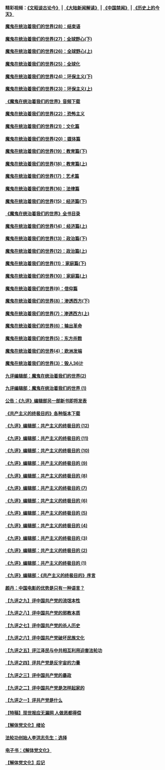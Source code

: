 #### 精彩视频：[《文昭谈古论今》](https://github.com/gfw-breaker/wenzhao/blob/master/README.md?t=01020630) | [《大陆新闻解读》](https://github.com/gfw-breaker/ntdtv-comedy/blob/master/README.md?t=01020630) | [《中国禁闻》](https://github.com/gfw-breaker/ntdtv-news/blob/master/README.md?t=01020630) | [《历史上的今天》](https://github.com/gfw-breaker/today-in-history/blob/master/README.md?t=01020630) 

#### [魔鬼在统治着我们的世界(28)：结束语](../pages/nsc422/n10936246.md?t=01020630) 

#### [魔鬼在统治着我们的世界(27)：全球野心(下)](../pages/nsc422/n10928319.md?t=01020630) 

#### [魔鬼在统治着我们的世界(26)：全球野心(上)](../pages/nsc422/n10900318.md?t=01020630) 

#### [魔鬼在统治着我们的世界(25)：全球化](../pages/nsc422/n10788205.md?t=01020630) 

#### [魔鬼在统治着我们的世界(24)：环保主义(下)](../pages/nsc422/n10695307.md?t=01020630) 

#### [魔鬼在统治着我们的世界(23)：环保主义(上)](../pages/nsc422/n10688613.md?t=01020630) 

#### [《魔鬼在统治着我们的世界》音频下载](../pages/nsc422/n10635553.md?t=01020630) 

#### [魔鬼在统治着我们的世界(22)：恐怖主义](../pages/nsc422/n10614727.md?t=01020630) 

#### [魔鬼在统治着我们的世界(21)：文化篇](../pages/nsc422/n10597706.md?t=01020630) 

#### [魔鬼在统治着我们的世界(20)：媒体篇](../pages/nsc422/n10586579.md?t=01020630) 

#### [魔鬼在统治着我们的世界(19)：教育篇(下)](../pages/nsc422/n10564808.md?t=01020630) 

#### [魔鬼在统治着我们的世界(18)：教育篇(上)](../pages/nsc422/n10526970.md?t=01020630) 

#### [魔鬼在统治着我们的世界(17)：艺术篇](../pages/nsc422/n10499093.md?t=01020630) 

#### [魔鬼在统治着我们的世界(16)：法律篇](../pages/nsc422/n10485969.md?t=01020630) 

#### [魔鬼在统治着我们的世界(15)：经济篇(下)](../pages/nsc422/n10469975.md?t=01020630) 

#### [《魔鬼在统治着我们的世界》全书目录](../pages/nsc422/n10464261.md?t=01020630) 

#### [魔鬼在统治着我们的世界(14)：经济篇(上)](../pages/nsc422/n10457370.md?t=01020630) 

#### [魔鬼在统治着我们的世界(13)：政治篇(下)](../pages/nsc422/n10448270.md?t=01020630) 

#### [魔鬼在统治着我们的世界(12)：政治篇(上)](../pages/nsc422/n10444576.md?t=01020630) 

#### [魔鬼在统治着我们的世界(11)：家庭篇(下)](../pages/nsc422/n10440961.md?t=01020630) 

#### [魔鬼在统治着我们的世界(10)：家庭篇(上)](../pages/nsc422/n10435448.md?t=01020630) 

#### [魔鬼在统治着我们的世界(9)：信仰篇](../pages/nsc422/n10432159.md?t=01020630) 

#### [魔鬼在统治着我们的世界(8)：渗透西方(下)](../pages/nsc422/n10429603.md?t=01020630) 

#### [魔鬼在统治着我们的世界(7)：渗透西方(上)](../pages/nsc422/n10426013.md?t=01020630) 

#### [魔鬼在统治着我们的世界(6)：输出革命](../pages/nsc422/n10421536.md?t=01020630) 

#### [魔鬼在统治着我们的世界(5)：东方杀戮](../pages/nsc422/n10417707.md?t=01020630) 

#### [魔鬼在统治着我们的世界(4)：欧洲发端](../pages/nsc422/n10414890.md?t=01020630) 

#### [魔鬼在统治着我们的世界(3)：毁人36计](../pages/nsc422/n10411583.md?t=01020630) 

#### [九评编辑部：魔鬼在统治着我们的世界(2)](../pages/nsc422/n10410036.md?t=01020630) 

#### [九评编辑部：魔鬼在统治着我们的世界 (1)](../pages/nsc422/n10406825.md?t=01020630) 

#### [公告：《九评》编辑部另一部新书即将发表](../pages/nsc422/n10405104.md?t=01020630) 

#### [《共产主义的终极目的》各种版本下载](../pages/nsc422/n10022138.md?t=01020630) 

#### [《九评》编辑部：共产主义的终极目的 (12)](../pages/nsc422/n9933272.md?t=01020630) 

#### [《九评》编辑部：共产主义的终极目的 (11)](../pages/nsc422/n9924973.md?t=01020630) 

#### [《九评》编辑部：共产主义的终极目的 (10)](../pages/nsc422/n9920883.md?t=01020630) 

#### [《九评》编辑部：共产主义的终极目的 (9)](../pages/nsc422/n9916363.md?t=01020630) 

#### [《九评》编辑部：共产主义的终极目的 (8)](../pages/nsc422/n9912488.md?t=01020630) 

#### [《九评》编辑部：共产主义的终极目的 (7)](../pages/nsc422/n9901176.md?t=01020630) 

#### [《九评》编辑部：共产主义的终极目的 (6)](../pages/nsc422/n9899359.md?t=01020630) 

#### [《九评》编辑部：共产主义的终极目的 (5)](../pages/nsc422/n9893174.md?t=01020630) 

#### [《九评》编辑部：共产主义的终极目的 (4)](../pages/nsc422/n9891246.md?t=01020630) 

#### [《九评》编辑部：共产主义的终极目的 (3)](../pages/nsc422/n9879879.md?t=01020630) 

#### [《九评》编辑部：共产主义的终极目的 (2)](../pages/nsc422/n9876205.md?t=01020630) 

#### [《九评》编辑部：共产主义的终极目的 (1)](../pages/nsc422/n9865857.md?t=01020630) 

#### [《九评》编辑部：《共产主义的终极目的》序言](../pages/nsc422/n9862666.md?t=01020630) 

#### [颜丹：中国电影的优势是只有一种语言？](../pages/nsc422/n9583062.md?t=01020630) 

#### [【九评之九】评中国共产党的流氓本性](../pages/nsc422/n737542.md?t=01020630) 

#### [【九评之八】评中国共产党的邪教本质](../pages/nsc422/n735942.md?t=01020630) 

#### [【九评之七】评中国共产党的杀人历史](../pages/nsc422/n733806.md?t=01020630) 

#### [【九评之六】评中国共产党破坏民族文化](../pages/nsc422/n731667.md?t=01020630) 

#### [【九评之五】评江泽民与中共相互利用迫害法轮功](../pages/nsc422/n730058.md?t=01020630) 

#### [【九评之四】评共产党是反宇宙的力量](../pages/nsc422/n727814.md?t=01020630) 

#### [【九评之三】评中国共产党的暴政](../pages/nsc422/n725597.md?t=01020630) 

#### [【九评之二】评中国共产党是怎样起家的](../pages/nsc422/n723946.md?t=01020630) 

#### [【九评之一】评共产党是什么](../pages/nsc422/n722529.md?t=01020630) 

#### [【特稿】现世报应无漏网 人做恶都得偿](../pages/nsc422/n4215167.md?t=01020630) 

#### [【解体党文化】绪论](../pages/nsc422/n1449356.md?t=01020630) 

#### [法轮功创始人李洪志先生：选择](../pages/nsc422/n3580738.md?t=01020630) 

#### [电子书：《解体党文化》](../pages/nsc422/n1573484.md?t=01020630) 

#### [【解体党文化】后记](../pages/nsc422/n1531999.md?t=01020630) 

